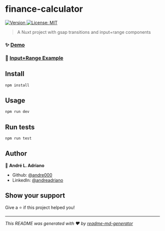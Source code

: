 <h1>finance-calculator</h1>
<p>
  <a href="https://www.npmjs.com/package/finance-calculator" target="_blank">
    <img alt="Version" src="https://img.shields.io/badge/version-1.0.0-blue.svg?cacheSeconds=2592000">
  </a>
  <a href="#" target="_blank">
    <img alt="License: MIT" src="https://img.shields.io/badge/License-MIT-yellow.svg" />
  </a>
</p>

> A Nuxt project with gsap transitions and input+range components

### ✨ [Demo](https://finance-calculator.vercel.app/)

### 🔎 [Input+Range Example](https://codepen.io/andre000/pen/QWNKqGM)

## Install

```sh
npm install
```

## Usage

```sh
npm run dev
```

## Run tests

```sh
npm run test
```

## Author

👤 **André L. Adriano**

* Github: [@andre000](https://github.com/andre000)
* LinkedIn: [@andreadriano](https://linkedin.com/in/andreadriano)

## Show your support

Give a ⭐️ if this project helped you!

***
_This README was generated with ❤️ by [readme-md-generator](https://github.com/kefranabg/readme-md-generator)_
